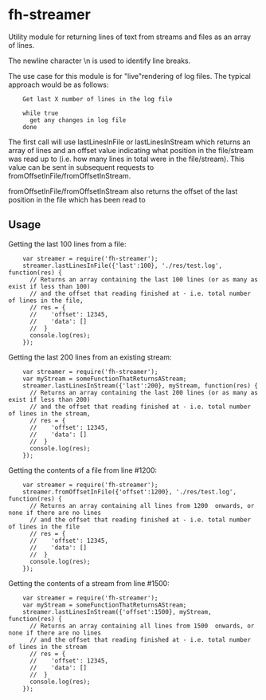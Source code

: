fh-streamer
===========

Utility module for returning lines of text from streams and files as an array of lines.

The newline character \n is used to identify line breaks.

The use case for this module is for "live"rendering of log files. The typical approach would be as follows:

        Get last X number of lines in the log file

        while true
          get any changes in log file
        done

The first call will use lastLinesInFile or lastLinesInStream which returns an array of lines and an offset value indicating what position in the file/stream was read up to (i.e. how many lines in total were in the file/stream). This value can be sent in subsequent requests to fromOffsetInFile/fromOffsetInStream.

fromOffsetInFile/fromOffsetInStream also returns the offset of the last position in the file which has been read to

Usage
-----

Getting the last 100 lines from a file:

        var streamer = require('fh-streamer');
        streamer.lastLinesInFile({'last':100}, './res/test.log', function(res) {
          // Returns an array containing the last 100 lines (or as many as exist if less than 100)
          // and the offset that reading finished at - i.e. total number of lines in the file,
          // res = {
          //    'offset': 12345,
          //    'data': []
          //  }
          console.log(res);
        });


Getting the last 200 lines from an existing stream:

        var streamer = require('fh-streamer');
        var myStream = someFunctionThatReturnsAStream;
        streamer.lastLinesInStream({'last':200}, myStream, function(res) {
          // Returns an array containing the last 200 lines (or as many as exist if less than 200)
          // and the offset that reading finished at - i.e. total number of lines in the stream,
          // res = {
          //    'offset': 12345,
          //    'data': []
          //  }
          console.log(res);
        });



Getting the contents of a file from line #1200:

        var streamer = require('fh-streamer');
        streamer.fromOffsetInFile({'offset':1200}, './res/test.log', function(res) {
          // Returns an array containing all lines from 1200  onwards, or none if there are no lines
          // and the offset that reading finished at - i.e. total number of lines in the file
          // res = {
          //    'offset': 12345,
          //    'data': []
          //  }
          console.log(res);
        });


Getting the contents of a stream from line #1500:

        var streamer = require('fh-streamer');
        var myStream = someFunctionThatReturnsAStream;
        streamer.lastLinesInStream({'offset':1500}, myStream, function(res) {
          // Returns an array containing all lines from 1500  onwards, or none if there are no lines
          // and the offset that reading finished at - i.e. total number of lines in the stream
          // res = {
          //    'offset': 12345,
          //    'data': []
          //  }
          console.log(res);
        });
